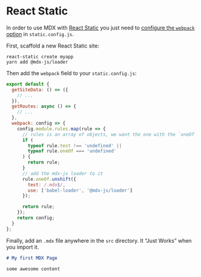 # React Static

In order to use MDX with [React Static][react-static] you just need to [configure the `webpack` option](https://react-static.js.org/docs/config/#webpack) in `static.config.js`.

First, scaffold a new React Static site:

```shell
react-static create myapp
yarn add @mdx-js/loader
```

Then add the `webpack` field to your `static.config.js`:

```javascript
export default {
  getSiteData: () => ({
    // ...
  }),
  getRoutes: async () => {
    // ...
  },
  webpack: config => {
    config.module.rules.map(rule => {
      // rules is an array of objects, we want the one with the `oneOf` field
      if (
        typeof rule.test !== 'undefined' ||
        typeof rule.oneOf === 'undefined'
      ) {
        return rule;
      }
      // add the mdx-js loader to it
      rule.oneOf.unshift({
        test: /.mdx$/,
        use: ['babel-loader', '@mdx-js/loader']
      });

      return rule;
    });
    return config;
  }
};
```

Finally, add an `.mdx` file anywhere in the `src` directory.
It “Just Works” when you import it.

```markdown
# My first MDX Page

some awesome content
```

[react-static]: http://react-static.js.org
